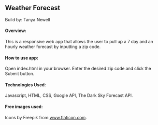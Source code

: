 ## Weather Forecast

Build by: Tanya Newell

#### Overview:
This is a responsive web app that allows the user to pull up a 7 day and an hourly weather forecast by inputting a zip code.

#### How to use app:
Open index.html in your browser. Enter the desired zip code and click the Submit button.

#### Technologies Used:
Javascript, HTML, CSS, Google API, The Dark Sky Forecast API.

#### Free images used:
Icons by Freepik  from www.flaticon.com.
